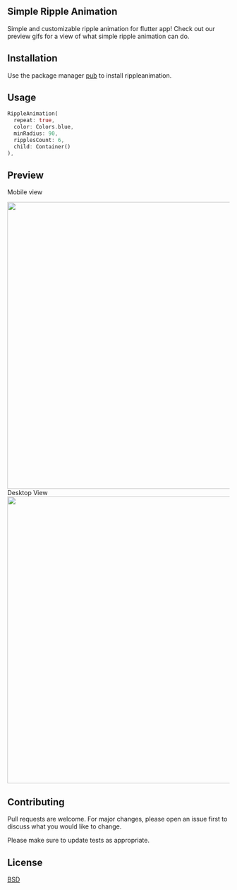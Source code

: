 ## Simple Ripple Animation

Simple and customizable ripple animation for flutter app! Check out our preview gifs for a view of what simple ripple animation can do.

## Installation

Use the package manager [pub](https://pub.dev/) to install rippleanimation.


## Usage


```dart
RippleAnimation(
  repeat: true,
  color: Colors.blue,
  minRadius: 90,
  ripplesCount: 6,
  child: Container()
),
```
## Preview
Mobile view
<div class="display:inline-block">
        <img src="https://github.com/jemisgoti/simple_ripple_animation/example/gifs/mobile.gif" class="display:inline-block" height="650"/>
<br>
Desktop View
<br>
        <img src="https://github.com/jemisgoti/simple_ripple_animation/example/gifs/web.gif" class="display:inline-block" height="650" />
</div>

## Contributing
Pull requests are welcome. For major changes, please open an issue first to discuss what you would like to change.

Please make sure to update tests as appropriate.

## License
[BSD](https://opensource.org/licenses/BSD-3-Clause/)